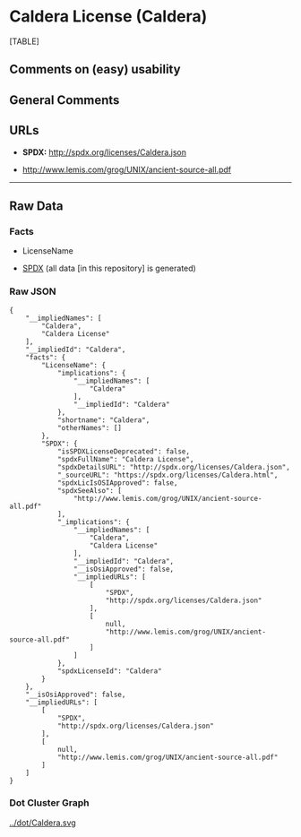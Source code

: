 Caldera License (Caldera)
=========================

[TABLE]

Comments on (easy) usability
----------------------------

General Comments
----------------

URLs
----

-   **SPDX:** http://spdx.org/licenses/Caldera.json

-   http://www.lemis.com/grog/UNIX/ancient-source-all.pdf

------------------------------------------------------------------------

Raw Data
--------

### Facts

-   LicenseName

-   [SPDX](https://spdx.org/licenses/Caldera.html "SPDX") (all data \[in
    this repository\] is generated)

### Raw JSON

    {
        "__impliedNames": [
            "Caldera",
            "Caldera License"
        ],
        "__impliedId": "Caldera",
        "facts": {
            "LicenseName": {
                "implications": {
                    "__impliedNames": [
                        "Caldera"
                    ],
                    "__impliedId": "Caldera"
                },
                "shortname": "Caldera",
                "otherNames": []
            },
            "SPDX": {
                "isSPDXLicenseDeprecated": false,
                "spdxFullName": "Caldera License",
                "spdxDetailsURL": "http://spdx.org/licenses/Caldera.json",
                "_sourceURL": "https://spdx.org/licenses/Caldera.html",
                "spdxLicIsOSIApproved": false,
                "spdxSeeAlso": [
                    "http://www.lemis.com/grog/UNIX/ancient-source-all.pdf"
                ],
                "_implications": {
                    "__impliedNames": [
                        "Caldera",
                        "Caldera License"
                    ],
                    "__impliedId": "Caldera",
                    "__isOsiApproved": false,
                    "__impliedURLs": [
                        [
                            "SPDX",
                            "http://spdx.org/licenses/Caldera.json"
                        ],
                        [
                            null,
                            "http://www.lemis.com/grog/UNIX/ancient-source-all.pdf"
                        ]
                    ]
                },
                "spdxLicenseId": "Caldera"
            }
        },
        "__isOsiApproved": false,
        "__impliedURLs": [
            [
                "SPDX",
                "http://spdx.org/licenses/Caldera.json"
            ],
            [
                null,
                "http://www.lemis.com/grog/UNIX/ancient-source-all.pdf"
            ]
        ]
    }

### Dot Cluster Graph

[../dot/Caldera.svg](../dot/Caldera.svg "../dot/Caldera.svg")
